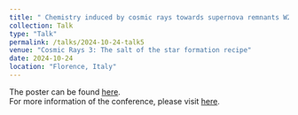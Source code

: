 ```yaml
---
title: " Chemistry induced by cosmic rays towards supernova remnants W28 and 3C391"
collection: Talk
type: "Talk"
permalink: /talks/2024-10-24-talk5
venue: "Cosmic Rays 3: The salt of the star formation recipe"
date: 2024-10-24
location: "Florence, Italy"
---
```


The poster can be found [here](https://tty1105.github.io/files/2024-10-talk.pdf). <br>
For more information of the conference, please visit [here]([https://snr2024.astro.noa.gr/](https://www.arcetri.inaf.it/cosmicrays3/)).
